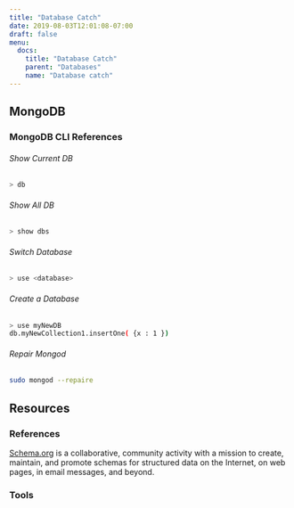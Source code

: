 ```yaml
---
title: "Database Catch"
date: 2019-08-03T12:01:08-07:00
draft: false
menu:
  docs:
    title: "Database Catch"
    parent: "Databases"
    name: "Database catch"
---
```


## MongoDB

### MongoDB CLI References

###### Show Current DB

```bash
> db
```

###### Show All DB

```bash
> show dbs
```

###### Switch Database

```bash
> use <database>
```

###### Create a Database

```bash
> use myNewDB
db.myNewCollection1.insertOne( {x : 1 })
```

###### Repair Mongod

```bash
sudo mongod --repaire
```

## Resources

### References

[Schema.org](https://schema.org/docs/schemas.html) is a collaborative, community activity with a mission to create, maintain, and promote schemas for structured data on the Internet, on web pages, in email messages, and beyond.

### Tools
